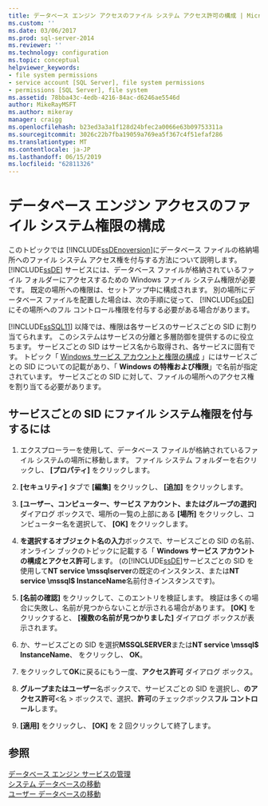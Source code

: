 ```yaml
---
title: データベース エンジン アクセスのファイル システム アクセス許可の構成 | Microsoft Docs
ms.custom: ''
ms.date: 03/06/2017
ms.prod: sql-server-2014
ms.reviewer: ''
ms.technology: configuration
ms.topic: conceptual
helpviewer_keywords:
- file system permissions
- service account [SQL Server], file system permissions
- permissions [SQL Server], file system
ms.assetid: 78bba43c-4edb-4216-84ac-d6246ae5546d
author: MikeRayMSFT
ms.author: mikeray
manager: craigg
ms.openlocfilehash: b23ed3a3a1f128d24bfec2a0066e63b09753311a
ms.sourcegitcommit: 3026c22b7fba19059a769ea5f367c4f51efaf286
ms.translationtype: MT
ms.contentlocale: ja-JP
ms.lasthandoff: 06/15/2019
ms.locfileid: "62811326"
---
```

# <a name="configure-file-system-permissions-for-database-engine-access"></a>データベース エンジン アクセスのファイル システム権限の構成
  このトピックでは [!INCLUDE[ssDEnoversion](../../includes/ssdenoversion-md.md)]にデータベース ファイルの格納場所へのファイル システム アクセス権を付与する方法について説明します。 [!INCLUDE[ssDE](../../includes/ssde-md.md)] サービスには、データベース ファイルが格納されているファイル フォルダーにアクセスするための Windows ファイル システム権限が必要です。 既定の場所への権限は、セットアップ中に構成されます。 別の場所にデータベース ファイルを配置した場合は、次の手順に従って、 [!INCLUDE[ssDE](../../includes/ssde-md.md)] にその場所へのフル コントロール権限を付与する必要がある場合があります。  
  
 [!INCLUDE[ssSQL11](../../includes/sssql11-md.md)] 以降では、権限は各サービスのサービスごとの SID に割り当てられます。 このシステムはサービスの分離と多層防御を提供するのに役立ちます。 サービスごとの SID はサービス名から取得され、各サービスに固有です。 トピック「 [Windows サービス アカウントと権限の構成](configure-windows-service-accounts-and-permissions.md) 」にはサービスごとの SID についての記載があり、「 **Windows の特権および権限**」で名前が指定されています。 サービスごとの SID に対して、ファイルの場所へのアクセス権を割り当てる必要があります。  
  
## <a name="to-grant-file-system-permission-to-the-per-service-sid"></a>サービスごとの SID にファイル システム権限を付与するには  
  
1.  エクスプローラーを使用して、データベース ファイルが格納されているファイル システムの場所に移動します。 ファイル システム フォルダーを右クリックし、 **[プロパティ]** をクリックします。  
  
2.  **[セキュリティ]** タブで **[編集]** をクリックし、 **[追加]** をクリックします。  
  
3.  **[ユーザー、コンピューター、サービス アカウント、またはグループの選択]** ダイアログ ボックスで、場所の一覧の上部にある **[場所]** をクリックし、コンピューター名を選択して、 **[OK]** をクリックします。  
  
4.  **を選択するオブジェクト名の入力**ボックスで、サービスごとの SID の名前、オンライン ブックのトピックに記載する「 **Windows サービス アカウントの構成とアクセス許可**します。 (の[!INCLUDE[ssDE](../../includes/ssde-md.md)]サービスごとの SID を使用して**NT service \mssqlserver**の既定のインスタンス、または**NT service \mssql$ InstanceName**名前付きインスタンスです)。  
  
5.  **[名前の確認]** をクリックして、このエントリを検証します。 検証は多くの場合に失敗し、名前が見つからないことが示される場合があります。 **[OK]** をクリックすると、 **[複数の名前が見つかりました]** ダイアログ ボックスが表示されます。  
  
6.  か、サービスごとの SID を選択**MSSQLSERVER**または**NT service \mssql$ InstanceName**、 をクリックし、 **OK**。  
  
7.  をクリックして**OK**に戻るにもう一度、**アクセス許可** ダイアログ ボックス。  
  
8.  **グループまたはユーザー**名ボックスで、サービスごとの SID を選択し、**のアクセス許可**\<名 > ボックスで、選択、**許可**のチェックボックス**フル コントロール**します。  
  
9. **[適用]** をクリックし、 **[OK]** を 2 回クリックして終了します。  
  
## <a name="see-also"></a>参照  
 [データベース エンジン サービスの管理](manage-the-database-engine-services.md)   
 [システム データベースの移動](../../relational-databases/databases/system-databases.md)   
 [ユーザー データベースの移動](../../relational-databases/databases/move-user-databases.md)  
  
  
